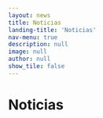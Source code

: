 ```yaml
---
layout: news
title: Noticias
landing-title: 'Noticias'
nav-menu: true
description: null
image: null
author: null
show_tile: false
---
```


<h1>Noticias</h1>

